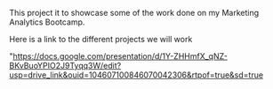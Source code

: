 This project it to showcase some of the work done on my Marketing Analytics Bootcamp.

Here is a link to the different projects we will work

<a>"https://docs.google.com/presentation/d/1Y-ZHHmfX_qNZ-BKvBuoYPIO2J9Tyqq3W/edit?usp=drive_link&ouid=104607100846070042306&rtpof=true&sd=true</a>

